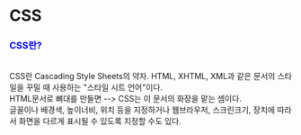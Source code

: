 # CSS

<h3><span style="color:blue;">CSS란?</span></h3><br>
CSS란 Cascading Style Sheets의 약자. HTML, XHTML, XML과 같은 문서의 스타일을 꾸밀 때 사용하는 "스타일 시트 언어"이다. <br>
HTML문서로 뼈대를 만들면 --> CSS는 이 문서의 화장을 맡는 셈이다.<br>
글꼴이나 배경색, 높이너비, 위치 등을 지정하거나 웹브라우저, 스크린크기, 장치에 따라서 화면을 다르게 표시될 수 있도록 지정할 수도 있다.

